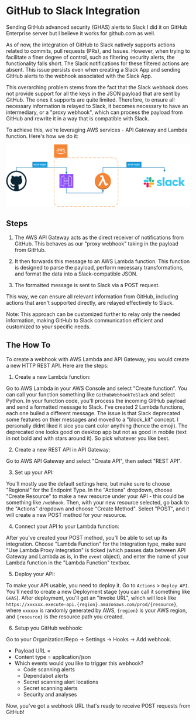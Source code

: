 # GitHub to Slack Integration
Sending GitHub advanced security (GHAS) alerts to Slack
I did it on GitHub Enterprise server but I believe it works for github.com as well.

As of now, the integration of GitHub to Slack natively supports actions related to commits, pull requests (PRs), and Issues. However, when trying to facilitate a finer degree of control, such as filtering security alerts, the functionality falls short. The Slack notifications for these filtered actions are absent. This issue persists even when creating a Slack App and sending GitHub alerts to the webhook associated with the Slack App.

This overarching problem stems from the fact that the Slack webhook does not provide support for all the keys in the JSON payload that are sent by GitHub. The ones it supports are quite limited. Therefore, to ensure all necessary information is relayed to Slack, it becomes necessary to have an intermediary, or a "proxy webhook", which can process the payload from GitHub and rewrite it in a way that is compatible with Slack.

To achieve this, we're leveraging AWS services - API Gateway and Lambda function. Here's how we do it:

![The flow](.github/images/GHAStoSlack.png?raw=true "GHAStoSlack")

## Steps

1. The AWS API Gateway acts as the direct receiver of notifications from GitHub. This behaves as our "proxy webhook" taking in the payload from GitHub.

2. It then forwards this message to an AWS Lambda function. This function is designed to parse the payload, perform necessary transformations, and format the data into a Slack-compatible JSON.

3. The formatted message is sent to Slack via a POST request.

This way, we can ensure all relevant information from GitHub, including actions that aren't supported directly, are relayed effectively to Slack.

Note: This approach can be customized further to relay only the needed information, making GitHub to Slack communication efficient and customized to your specific needs.

## The How To
To create a webhook with AWS Lambda and API Gateway, you would create a new HTTP REST API. Here are the steps:

1. Create a new Lambda function:

Go to AWS Lambda in your AWS Console and select "Create function". You can call your function something like `GithubWebhookToSlack` and select Python.
In your function code, you'll process the incoming GitHub payload and send a formatted message to Slack.
I've created 2 Lambda functions, each one builed a different message.
The issue is that Slack deprecated some features on thier messages and moved to a "block_kit" concept. I personally didnt liked it sice you cant color anything (hence the emoji).
The deprecated one looks good on desktop app but not as good in mobile (text in not bold and with stars around it).
So pick whatever you like best.


2. Create a new REST API in API Gateway:

Go to AWS API Gateway and select "Create API", then select "REST API".


3. Set up your API:

You'll mostly use the default settings here, but make sure to choose "Regional" for the Endpoint Type.
In the "Actions" dropdown, choose "Create Resource" to make a new resource under your API - this could be something like `/webhook`. Then, with your new resource selected, go back to the "Actions" dropdown and choose "Create Method".
Select "POST", and it will create a new POST method for your resource.


4. Connect your API to your Lambda function:

After you've created your POST method, you'll be able to set up its integration.
Choose "Lambda Function" for the Integration type, make sure "Use Lambda Proxy integration" is ticked (which passes data between API Gateway and Lambda as is, in the `event` object),
and enter the name of your Lambda function in the "Lambda Function" textbox.


5. Deploy your API:

To make your API usable, you need to deploy it. Go to `Actions` > `Deploy API`.
You'll need to create a new Deployment stage (you can call it something like `GHAS`). After deployment, you'll get an "Invoke URL", which will look like `https://xxxxxx.execute-api.{region}.amazonaws.com/prod/{resource}`, where `xxxxxx` is randomly generated by AWS, `{region}` is your AWS region, and `{resource}` is the resource path you created.

6. Setup you GitHub webhook:

Go to your Organization/Repo -> Settings -> Hooks -> Add webhook.
- Payload URL = <The API GW URL>
- Content type = application/json
- Which events would you like to trigger this webhook?
    - Code scanning alerts
    - Dependabot alerts
    - Secret scanning alert locations
    - Secret scanning alerts
    - Security and analyses

Now, you've got a webhook URL that's ready to receive POST requests from GitHub!

